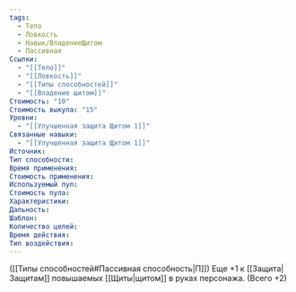 ```yaml
---
tags:
  - Тело
  - Ловкость
  - Навык/ВладениеЩитом
  - Пассивная
Ссылки:
  - "[[Тело]]"
  - "[[Ловкость]]"
  - "[[Типы способностей]]"
  - "[[Владение щитом]]"
Стоимость: "10"
Стоимость выкупа: "15"
Уровни:
  - "[[Улучшенная защита Щитом 1]]"
Связанные навыки:
  - "[[Улучшенная защита Щитом 1]]"
Источник:
Тип способности:
Время применения:
Стоимость применения:
Используемый пул:
Стоимость пула:
Характеристики:
Дальность:
Шаблон:
Количество целей:
Время действия:
Тип воздействия:
---
```

([[Типы способностей#Пассивная способность|П]]) Еще +1 к [[Защита|Защитам]] повышаемых [[Щиты|щитом]] в руках персонажа. (Всего +2)